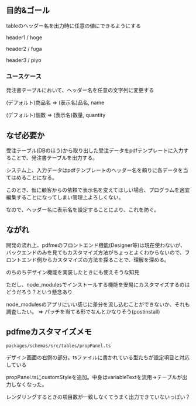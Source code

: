 ## 目的&ゴール

tableのヘッダー名を出力時に任意の値にできるようにする

header1 / hoge

header2 / fuga

header3 / piyo

### ユースケース

発注書テーブルにおいて、ヘッダー名を任意の文字列に変更する

(デフォルト)商品名 ⇒ (表示名)品名, name

(デフォルト)個数 ⇒ (表示名)数量, quantity

## なぜ必要か

受注テーブル(DBのほう)から取り出した受注データをpdfテンプレートに入力することで、発注書テーブルを出力する。

システム上、入力データはpdfテンプレートのヘッダー名を頼りに各データを当てはめることになる。

このとき、仮に顧客からの依頼で表示名を変えてほしい場合、プログラムを適宜編集することになってしまい管理上よろしくない。

なので、ヘッダー名に表示名を設定することにより、これを防ぐ。

## ながれ

開発の流れ上、pdfmeのフロントエンド機能(Designer等)は現在使わないが、バックエンドのみを見てもカスタマイズ方法がちょっとよくわからないので、フロントエンド側からカスタマイズの方法を探ることで、理解を深める。

のちのちデザイン機能を実装したときにも使えそうな知見

ただし、node_modulesでインストールする機能を安易にカスタマイズするのはどうだろう？という懸念あり

node_modulesのアプリにいい感じに差分を流し込むことができないか、それも調査したい。 ⇒ パッチを当てる形でなんとかなりそう(postinstall)

## pdfmeカスタマイズメモ

`packages/schemas/src/tables/propPanel.ts` 

デザイン画面の右側の部分。tsファイルに書かれている型たちが設定項目と対応している

propPanel.tsにcustomStyleを追加。中身はvariableTextを流用→テーブルが出力しなくなった。

レンダリングするときの項目数が一致しなくてうまく出力できていないっぽい？